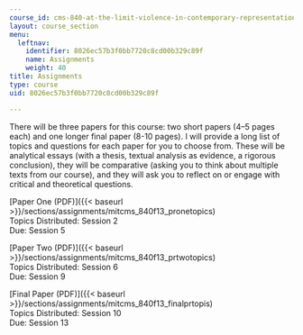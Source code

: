 ```yaml
---
course_id: cms-840-at-the-limit-violence-in-contemporary-representation-fall-2013
layout: course_section
menu:
  leftnav:
    identifier: 8026ec57b3f0bb7720c8cd00b329c89f
    name: Assignments
    weight: 40
title: Assignments
type: course
uid: 8026ec57b3f0bb7720c8cd00b329c89f

---
```


There will be three papers for this course: two short papers (4–5 pages each) and one longer final paper (8-10 pages). I will provide a long list of topics and questions for each paper for you to choose from. These will be analytical essays (with a thesis, textual analysis as evidence, a rigorous conclusion), they will be comparative (asking you to think about multiple texts from our course), and they will ask you to reflect on or engage with critical and theoretical questions.

[Paper One (PDF)]({{< baseurl >}}/sections/assignments/mitcms_840f13_pronetopics)  
Topics Distributed: Session 2  
Due: Session 5

[Paper Two (PDF)]({{< baseurl >}}/sections/assignments/mitcms_840f13_prtwotopics)  
Topics Distributed: Session 6  
Due: Session 9

[Final Paper (PDF)]({{< baseurl >}}/sections/assignments/mitcms_840f13_finalprtopis)  
Topics Distributed: Session 10  
Due: Session 13